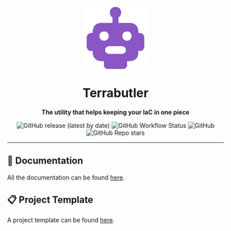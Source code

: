 <div align="center">

<img src="docs/assets/logo.png" align="center"/>

# Terrabutler

**The utility that helps keeping your IaC in one piece**

</div>

<div align="center">

![GitHub release (latest by date)](https://img.shields.io/github/v/release/montblu/terrabutler?color=8956c4&label=Latest%20Version&logo=Github&style=for-the-badge)
![GitHub Workflow Status](https://img.shields.io/github/actions/workflow/status/montblu/terrabutler/release.yml?color=8956c4&logo=Github&style=for-the-badge)
![GitHub](https://img.shields.io/github/license/montblu/terrabutler?color=8956c4&logo=Github&style=for-the-badge)
![GitHub Repo stars](https://img.shields.io/github/stars/montblu/terrabutler?color=8956c4&label=Repo%20Stars&style=for-the-badge)
</div>

---

## 📖 Documentation

All the documentation can be found [here](https://docs.montblu.eu/terrabutler).

## 📋 Project Template

A project template can be found [here](https://github.com/montblu/template-terrabutler-aws).
